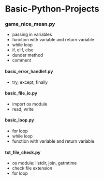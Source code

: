 # Basic-Python-Projects

### game_nice_mean.py

* passing in variables
* function with variable and return variable
* while loop
* if, elif, else
* dunder method
* comment

#### basic_error_handle1.py

* try, except, finally

#### basic_file_io.py

* import os module
* read, write

#### basic_loop.py

* for loop
* while loop
* function with variable and return variable

#### txt_file_check.py

* os module: listdir, join, getmtime
* check file extension
* for loop
